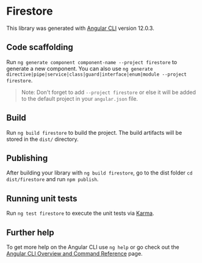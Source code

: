 # Firestore

This library was generated with [Angular CLI](https://github.com/angular/angular-cli) version 12.0.3.

## Code scaffolding

Run `ng generate component component-name --project firestore` to generate a new component. You can also use `ng generate directive|pipe|service|class|guard|interface|enum|module --project firestore`.
> Note: Don't forget to add `--project firestore` or else it will be added to the default project in your `angular.json` file. 

## Build

Run `ng build firestore` to build the project. The build artifacts will be stored in the `dist/` directory.

## Publishing

After building your library with `ng build firestore`, go to the dist folder `cd dist/firestore` and run `npm publish`.

## Running unit tests

Run `ng test firestore` to execute the unit tests via [Karma](https://karma-runner.github.io).

## Further help

To get more help on the Angular CLI use `ng help` or go check out the [Angular CLI Overview and Command Reference](https://angular.io/cli) page.
